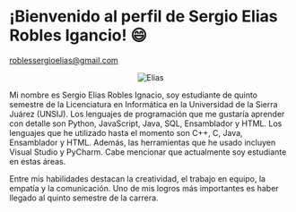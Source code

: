 # ¡Bienvenido al perfil de Sergio Elias Robles Igancio! :smile:

roblessergioelias@gmail.com

<p align="center">
  <img src="https://github.com/user-attachments/assets/eef376d8-a616-4a77-8348-9e66835ca4db" alt="Elias" />
</p>

Mi nombre es Sergio Elias Robles Ignacio, soy estudiante de quinto semestre de la Licenciatura en Informática en la Universidad de la Sierra Juárez (UNSIJ). Los lenguajes de programación que me gustaría aprender con detalle son Python, JavaScript, Java, SQL, Ensamblador y HTML. Los lenguajes que he utilizado hasta el momento son C++, C, Java, Ensamblador y HTML. Además, las herramientas que he usado incluyen Visual Studio y PyCharm. Cabe mencionar que actualmente soy estudiante en estas áreas.

Entre mis habilidades destacan la creatividad, el trabajo en equipo, la empatía y la comunicación. Uno de mis logros más importantes es haber llegado al quinto semestre de la carrera.
 
